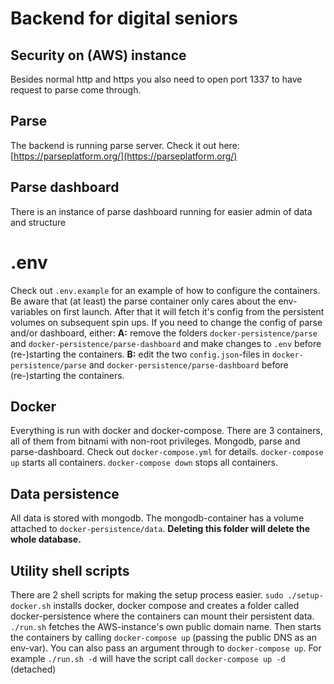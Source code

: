 # Backend for digital seniors

## Security on (AWS) instance
Besides normal http and https you also need to open port 1337 to have request to parse come through.

## Parse
The backend is running parse server. Check it out here: [https://parseplatform.org/](https://parseplatform.org/)

## Parse dashboard
There is an instance of parse dashboard running for easier admin of data and structure

# .env
Check out `.env.example` for an example of how to configure the containers. Be aware that (at least) the parse container only cares about the env-variables on first launch. After that it will fetch it's config from the persistent volumes on subsequent spin ups. If you need to change the config of parse and/or dashboard, either:
**A:** remove the folders `docker-persistence/parse` and `docker-persistence/parse-dashboard` and make changes to `.env` before (re-)starting the containers.
**B:** edit the two `config.json`-files in `docker-persistence/parse` and `docker-persistence/parse-dashboard` before (re-)starting the containers.

## Docker
Everything is run with docker and docker-compose. There are 3 containers, all of them from bitnami with non-root privileges. Mongodb, parse and parse-dashboard. Check out `docker-compose.yml` for details.
`docker-compose up` starts all containers.
`docker-compose down` stops all containers.

## Data persistence
All data is stored with mongodb. The mongodb-container has a volume attached to `docker-persistence/data`. **Deleting this folder will delete the whole database.**

## Utility shell scripts
There are 2 shell scripts for making the setup process easier.
`sudo ./setup-docker.sh` installs docker, docker compose and creates a folder called docker-persistence where the containers can mount their persistent data.
`./run.sh` fetches the AWS-instance's own public domain name. Then starts the containers by calling `docker-compose up` (passing the public DNS as an env-var). You can also pass an argument through to `docker-compose up`. For example `./run.sh -d` will have the script call `docker-compose up -d` (detached)